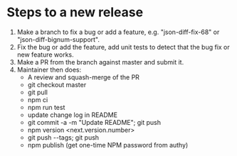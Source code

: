 Steps to a new release
======================

1. Make a branch to fix a bug or add a feature, e.g. "json-diff-fix-68" or "json-diff-bignum-support".
1. Fix the bug or add the feature, add unit tests to detect that the bug fix or new feature works.
1. Make a PR from the branch against master and submit it.
1. Maintainer then does:
    * A review and squash-merge of the PR
    * git checkout master
    * git pull
    * npm ci
    * npm run test
    * update change log in README
    * git commit -a -m "Update README"; git push
    * npm version <next.version.number>
    * git push --tags; git push
    * npm publish (get one-time NPM password from authy)